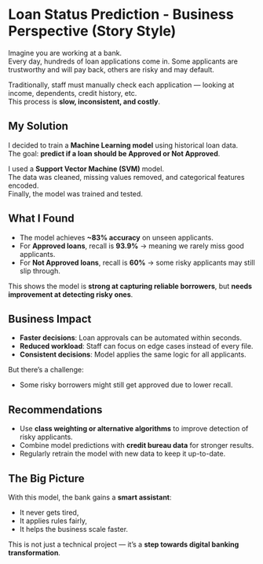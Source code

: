 # Loan Status Prediction - Business Perspective (Story Style)

Imagine you are working at a bank.  
Every day, hundreds of loan applications come in. Some applicants are trustworthy and will pay back, others are risky and may default.  

Traditionally, staff must manually check each application — looking at income, dependents, credit history, etc.  
This process is **slow, inconsistent, and costly**.  

## My Solution
I decided to train a **Machine Learning model** using historical loan data.  
The goal: **predict if a loan should be Approved or Not Approved**.  

I used a **Support Vector Machine (SVM)** model.  
The data was cleaned, missing values removed, and categorical features encoded.  
Finally, the model was trained and tested.

## What I Found
- The model achieves **~83% accuracy** on unseen applicants.  
- For **Approved loans**, recall is **93.9%** → meaning we rarely miss good applicants.  
- For **Not Approved loans**, recall is **60%** → some risky applicants may still slip through.  

This shows the model is **strong at capturing reliable borrowers**, but **needs improvement at detecting risky ones**.

## Business Impact
- **Faster decisions**: Loan approvals can be automated within seconds.  
- **Reduced workload**: Staff can focus on edge cases instead of every file.  
- **Consistent decisions**: Model applies the same logic for all applicants.  

But there’s a challenge:  
- Some risky borrowers might still get approved due to lower recall.  

## Recommendations
- Use **class weighting or alternative algorithms** to improve detection of risky applicants.  
- Combine model predictions with **credit bureau data** for stronger results.  
- Regularly retrain the model with new data to keep it up-to-date.  

## The Big Picture
With this model, the bank gains a **smart assistant**:  
- It never gets tired,  
- It applies rules fairly,  
- It helps the business scale faster.  

This is not just a technical project — it’s a **step towards digital banking transformation**.
